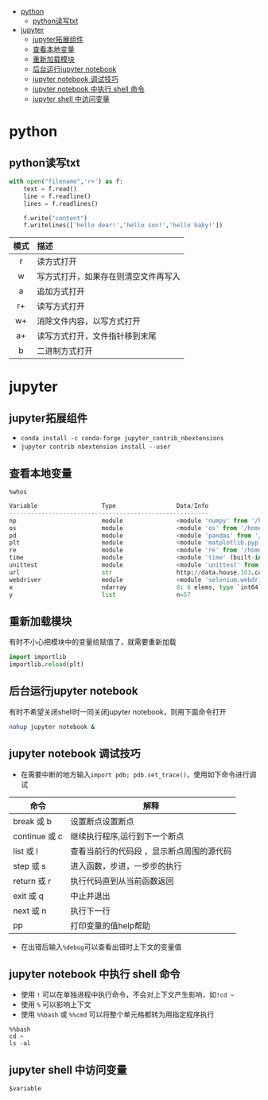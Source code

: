 - [python](#python)
    - [python读写txt](#python%E8%AF%BB%E5%86%99txt)
- [jupyter](#jupyter)
    - [jupyter拓展组件](#jupyter%E6%8B%93%E5%B1%95%E7%BB%84%E4%BB%B6)
    - [查看本地变量](#%E6%9F%A5%E7%9C%8B%E6%9C%AC%E5%9C%B0%E5%8F%98%E9%87%8F)
    - [重新加载模块](#%E9%87%8D%E6%96%B0%E5%8A%A0%E8%BD%BD%E6%A8%A1%E5%9D%97)
    - [后台运行jupyter notebook](#%E5%90%8E%E5%8F%B0%E8%BF%90%E8%A1%8Cjupyter-notebook)
    - [jupyter notebook 调试技巧](#jupyter-notebook-%E8%B0%83%E8%AF%95%E6%8A%80%E5%B7%A7)
    - [jupyter notebook 中执行 shell 命令](#jupyter-notebook-%E4%B8%AD%E6%89%A7%E8%A1%8C-shell-%E5%91%BD%E4%BB%A4)
    - [jupyter shell 中访问变量](#jupyter-shell-%E4%B8%AD%E8%AE%BF%E9%97%AE%E5%8F%98%E9%87%8F)
# python
## python读写txt
```python
with open("filename",'r+') as f:
    text = f.read()
    line = f.readline()
    lines = f.readlines()

    f.write("content")
    f.writelines(['hello dear!','hello son!','hello baby!'])
```
模式|描述
:---:|:---
r|读方式打开
w|写方式打开，如果存在则清空文件再写入
a|追加方式打开
r+|读写方式打开
w+|消除文件内容，以写方式打开
a+|读写方式打开，文件指针移到末尾
b|二进制方式打开

# jupyter
## jupyter拓展组件
- `conda install -c conda-forge jupyter_contrib_nbextensions`
- `jupyter contrib nbextension install --user`

## 查看本地变量
`%whos`
```python
Variable                  Type                 Data/Info
--------------------------------------------------------
np                        module               <module 'numpy' from '/ho<...>kages/numpy/__init__.py'>
os                        module               <module 'os' from '/home/<...>da3/lib/python3.6/os.py'>
pd                        module               <module 'pandas' from '/h<...>ages/pandas/__init__.py'>
plt                       module               <module 'matplotlib.pyplo<...>es/matplotlib/pyplot.py'>
re                        module               <module 're' from '/home/<...>da3/lib/python3.6/re.py'>
time                      module               <module 'time' (built-in)>
unittest                  module               <module 'unittest' from '<...>.6/unittest/__init__.py'>
url                       str                  http://data.house.163.com<...>districtname=全市#stoppoint
webdriver                 module               <module 'selenium.webdriv<...>m/webdriver/__init__.py'>
x                         ndarray              8: 8 elems, type `int64`, 64 bytes
y                         list                 n=57
```
## 重新加载模块
有时不小心把模块中的变量给赋值了，就需要重新加载
```python
import importlib
importlib.reload(plt)
```
## 后台运行jupyter notebook
有时不希望关闭shell时一同关闭jupyter notebook，则用下面命令打开
```bash
nohup jupyter notebook &
```
## jupyter notebook 调试技巧
- 在需要中断的地方输入`import pdb; pdb.set_trace()`，使用如下命令进行调试

命令 | 解释
-------------|--------------
break 或 b | 设置断点设置断点
continue 或 c | 继续执行程序,运行到下一个断点
list 或 l | 查看当前行的代码段 ，显示断点周围的源代码
step 或 s | 进入函数，步进，一步步的执行
return 或 r | 执行代码直到从当前函数返回
exit 或 q | 中止并退出
next 或 n | 执行下一行
pp | 打印变量的值help帮助
- 在出错后输入`%debug`可以查看出错时上下文的变量值
## jupyter notebook 中执行 shell 命令
- 使用 `!` 可以在单独进程中执行命令，不会对上下文产生影响，如`!cd ~`
- 使用 `%` 可以影响上下文
- 使用 `%%bash` 或 `%%cmd` 可以将整个单元格都转为用指定程序执行
```
%%bash
cd ~
ls -al
```
## jupyter shell 中访问变量
`$variable`